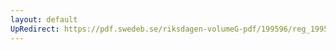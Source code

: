 ```yaml
---
layout: default
UpRedirect: https://pdf.swedeb.se/riksdagen-volumeG-pdf/199596/reg_199596/reg_199596_0181.pdf
---
```

